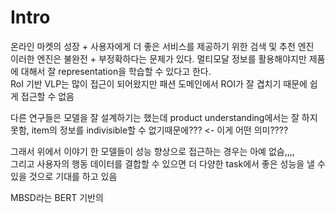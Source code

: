 

# Intro

온라인 마켓의 성장 + 사용자에게 더 좋은 서비스를 제공하기 위한 검색 및 추천 엔진       
이러한 엔진은 불완전 + 부정확하다는 문제가 있다. 멀티모달 정보를 활용해야지만 제품에 대해서 잘 representation을 학습할 수 있다고 한다.      
RoI 기반 VLP는 많이 접근이 되어왔지만 패션 도메인에서 ROI가 잘 겹치기 때문에 쉽게 접근할 수 없음    

다른 연구들은 모델을 잘 설계하기는 했는데 product understanding에서는 잘 하지 못함, item의 정보를 indivisible할 수 없기때문에??? <- 이게 어떤 의미????    

그래서 위에서 이야기 한 모델들이 성능 향상으로 접근하는 경우는 아예 없슴,,,,        
그리고 사용자의 행동 데이터를 결합할 수 있으면 더 다양한 task에서 좋은 성능을 낼 수 있을 것으로 기대를 하고 있음      

MBSD라는 BERT 기반의 